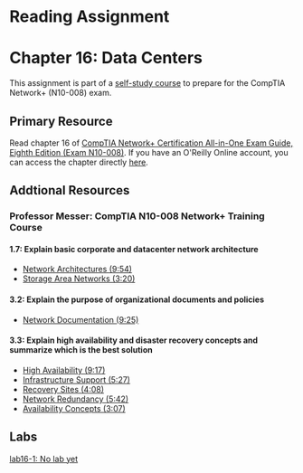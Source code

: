 # Reading Assignment
# Chapter 16: Data Centers
This assignment is part of a [self-study course](../README.md) to prepare for the CompTIA Network+ (N10-008) exam.
## Primary Resource
Read chapter 16 of [CompTIA Network+ Certification All-in-One Exam Guide, Eighth Edition (Exam N10-008)](https://www.amazon.com/CompTIA-Network-Certification-N10-008-Comptia/dp/1264269056).  If you have an O'Reilly Online account, you can access the chapter directly [here](https://learning.oreilly.com/library/view/foo/xxxxxxxxxxxxx/ch16.xhtml).
## Addtional Resources

### Professor Messer: CompTIA N10-008 Network+ Training Course

#### 1.7: Explain basic corporate and datacenter network architecture
- [Network Architectures (9:54)](https://www.youtube.com/watch?v=23H0nA-_4YE&list=PLG49S3nxzAnlCJiCrOYuRYb6cne864a7G&index=35)
- [Storage Area Networks (3:20)](https://www.youtube.com/watch?v=prkPpAPm4lA&list=PLG49S3nxzAnlCJiCrOYuRYb6cne864a7G&index=36)

#### 3.2: Explain the purpose of organizational documents and policies
- [Network Documentation (9:25)](https://www.youtube.com/watch?v=ddB6y_f4ISM&list=PLG49S3nxzAnlCJiCrOYuRYb6cne864a7G&index=59)

#### 3.3: Explain high availability and disaster recovery concepts and summarize which is the best solution
- [High Availability (9:17)](https://www.youtube.com/watch?v=49Z8OhvUWEc&list=PLG49S3nxzAnlCJiCrOYuRYb6cne864a7G&index=60)
- [Infrastructure Support (5:27)](https://www.youtube.com/watch?v=umcY3Kar_wc&list=PLG49S3nxzAnlCJiCrOYuRYb6cne864a7G&index=61)
- [Recovery Sites (4:08)](https://www.youtube.com/watch?v=MgON2aJyf-0&list=PLG49S3nxzAnlCJiCrOYuRYb6cne864a7G&index=62)
- [Network Redundancy (5:42)](https://www.youtube.com/watch?v=vnswgVeuiII&list=PLG49S3nxzAnlCJiCrOYuRYb6cne864a7G&index=63)
- [Availability Concepts (3:07)](https://www.youtube.com/watch?v=ZepiOehImWQ&list=PLG49S3nxzAnlCJiCrOYuRYb6cne864a7G&index=64)

## Labs
[lab16-1: No lab yet](lab16-1.md)</br>
